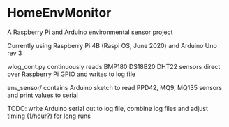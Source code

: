 # HomeEnvMonitor
A Raspberry Pi and Arduino environmental sensor project

Currently using Raspberry Pi 4B (Raspi OS, June 2020) and Arduino Uno rev 3

wlog_cont.py continuously reads BMP180 DS18B20 DHT22 sensors direct over Raspberry Pi GPIO and writes to log file

env_sensor/ contains Arduino sketch to read PPD42, MQ9, MQ135 sensors and print values to serial

TODO: write Arduino serial out to log file, combine log files and adjust timing (1/hour?) for long runs
